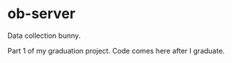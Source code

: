 ob-server
=========

Data collection bunny.

Part 1 of my graduation project. Code comes here after I graduate.
